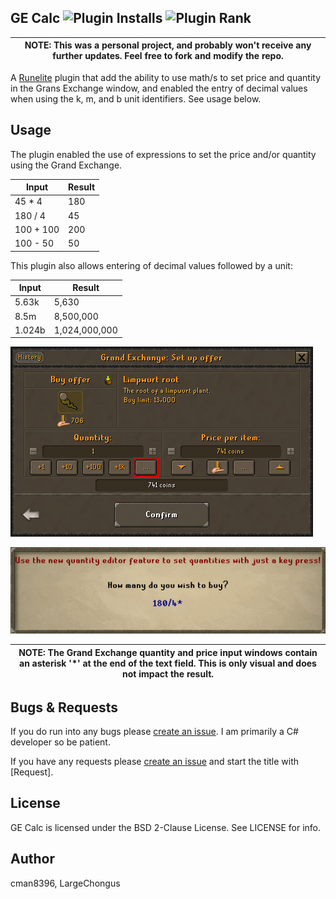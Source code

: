 GE Calc ![Plugin Installs](https://img.shields.io/endpoint?url=https://i.pluginhub.info/shields/installs/plugin/gecalc) ![Plugin Rank](https://img.shields.io/endpoint?url=https://i.pluginhub.info/shields/rank/plugin/gecalc)
------
| NOTE: This was a personal project, and probably won't receive any further updates. Feel free to fork and modify the repo.
| --- |

A [Runelite](https://github.com/runelite/runelite) plugin that add the ability to use math/s to set price and quantity in the Grans Exchange window, and enabled the entry of decimal values when using the k, m, and b unit identifiers. See usage below.

Usage
------
The plugin enabled the use of expressions to set the price and/or quantity using the Grand Exchange.

| Input  | Result |
| ------------- | ------------- |
| 45 * 4  | 180  |
| 180 / 4  | 45  |
| 100 + 100  | 200  |
| 100 - 50  | 50  |

This plugin also allows entering of decimal values followed by a unit:

| Input  | Result |
| ------------- | ------------- |
| 5.63k  | 5,630  |
| 8.5m  | 8,500,000  |
| 1.024b  | 1,024,000,000  |


![GE Dialog](assets/panel.png "GE Dialog")

![Value Entry](assets/entry.png "Value Entry")

| NOTE: The Grand Exchange quantity and price input windows contain an asterisk '*' at the end of the text field. This is only visual and does not impact the result.
| --- |

Bugs & Requests
-------
If you do run into any bugs please [create an issue](https://github.com/cman8396/GECalc/issues/new). I am primarily a C# developer so be patient.

If you have any requests please [create an issue](https://github.com/cman8396/GECalc/issues/new) and start the title with [Request].

License
-------
GE Calc is licensed under the BSD 2-Clause License. See LICENSE for info.

Author
------
cman8396, LargeChongus

